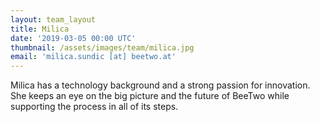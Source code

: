 ```yaml
---
layout: team_layout
title: Milica
date: '2019-03-05 00:00 UTC'
thumbnail: /assets/images/team/milica.jpg
email: 'milica.sundic [at] beetwo.at'
---
```


Milica has a technology background and a strong passion for innovation. She keeps an eye on the big picture and the future of BeeTwo while supporting the process in all of its steps.

